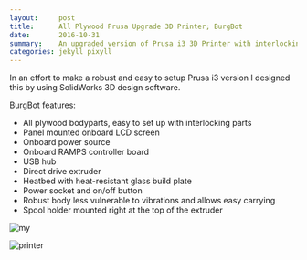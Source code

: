 ```yaml
---
layout:     post
title:      All Plywood Prusa Upgrade 3D Printer; BurgBot
date:       2016-10-31
summary:    An upgraded version of Prusa i3 3D Printer with interlocking plywood body parts.
categories: jekyll pixyll
---
```


In an effort to make a robust and easy to setup Prusa i3 version I designed this by using SolidWorks 3D design software.

BurgBot features:

* All plywood bodyparts, easy to set up with interlocking parts
* Panel mounted onboard LCD screen
* Onboard power source
* Onboard RAMPS controller board
* USB hub
* Direct drive extruder
* Heatbed with heat-resistant glass build plate
* Power socket and on/off button
* Robust body less vulnerable to vibrations and allows easy carrying  
* Spool holder mounted right at the top of the extruder

![my](https://cloud.githubusercontent.com/assets/1424573/3378137/abac6d7c-fbe6-11e3-8e09-55745b6a8176.png)

![printer](utkuburgaz.github.io/images/_DSC9612.jpg)

